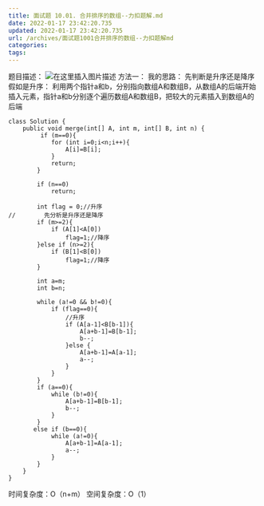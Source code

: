 ```yaml
---
title: 面试题 10.01. 合并排序的数组--力扣题解.md
date: 2022-01-17 23:42:20.735
updated: 2022-01-17 23:42:20.735
url: /archives/面试题1001合并排序的数组--力扣题解md
categories: 
tags: 
---
```


﻿题目描述：
![在这里插入图片描述](https://img-blog.csdnimg.cn/8b9ef269384c4fccb61ddec155bce171.png?x-oss-process=image/watermark,type_d3F5LXplbmhlaQ,shadow_50,text_Q1NETiBA5bGx5Lit5pyJ5pyo,size_20,color_FFFFFF,t_70,g_se,x_16)
方法一：
我的思路：
先判断是升序还是降序
假如是升序：
利用两个指针a和b，分别指向数组A和数组B，从数组A的后端开始插入元素，指针a和b分别逐个遍历数组A和数组B，把较大的元素插入到数组A的后端

```
class Solution {
    public void merge(int[] A, int m, int[] B, int n) {
         if (m==0){
            for (int i=0;i<n;i++){
                A[i]=B[i];
            }
            return;
        }

        if (n==0)
            return;

        int flag = 0;//升序
//        先分析是升序还是降序
        if (m>=2){
            if (A[1]<A[0])
                flag=1;//降序
        }else if (n>=2){
            if (B[1]<B[0])
                flag=1;//降序
        }

        int a=m;
        int b=n;

        while (a!=0 && b!=0){
            if (flag==0){
                //升序
                if (A[a-1]<B[b-1]){
                    A[a+b-1]=B[b-1];
                    b--;
                }else {
                    A[a+b-1]=A[a-1];
                    a--;
                }
            }
        }
        if (a==0){
            while (b!=0){
                A[a+b-1]=B[b-1];
                b--;
            }
        }
       else if (b==0){
            while (a!=0){
                A[a+b-1]=A[a-1];
                a--;
            }
        }
    }
}
```
时间复杂度：O（n+m）
空间复杂度：O（1）
